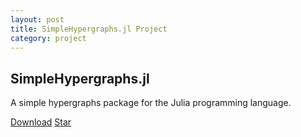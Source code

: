 ```yaml
---
layout: post
title: SimpleHypergraphs.jl Project
category: project
---
```

<!-- Place this tag in your head or just before your close body tag. -->
<script async defer src="https://buttons.github.io/buttons.js"></script>
## SimpleHypergraphs.jl


A simple hypergraphs package for the Julia programming language.


<!-- Place this tag where you want the button to render. -->
<a class="github-button" href="https://github.com/pszufe/SimpleHypergraphs.jl/archive/master.zip" data-icon="octicon-cloud-download" data-size="large" aria-label="Download SimpleHypergraphs.jlon GitHub">Download</a> <a class="github-button" href="https://github.com/pszufe/SimpleHypergraphs.jl" data-icon="octicon-star" data-size="large" data-show-count="true" aria-label="Star SimpleHypergraphs.jl on GitHub">Star</a>
